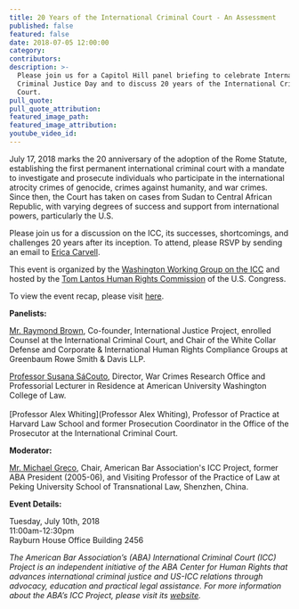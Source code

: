 ```yaml
---
title: 20 Years of the International Criminal Court - An Assessment
published: false
featured: false
date: 2018-07-05 12:00:00
category:
contributors:
description: >-
  Please join us for a Capitol Hill panel briefing to celebrate International
  Criminal Justice Day and to discuss 20 years of the International Criminal
  Court.
pull_quote:
pull_quote_attribution:
featured_image_path:
featured_image_attribution:
youtube_video_id:
---
```


July 17, 2018 marks the 20 anniversary of the adoption of the Rome Statute, establishing the first permanent international criminal court with a mandate to investigate and prosecute individuals who participate in the international atrocity crimes of genocide, crimes against humanity, and war crimes. Since then, the Court has taken on cases from Sudan to Central African Republic, with varying degrees of success and support from international powers, particularly the U.S.

Please join us for a discussion on the ICC, its successes, shortcomings, and challenges 20 years after its inception. To attend, please RSVP by sending an email to [Erica Carvell](mailto:erica.carvell@opensocietyfoundations.org?subject=RSVP%20-%2020%20Years%20of%20the%20ICC%20-%20An%20Assessment).&nbsp;

This event is organized by the [Washington Working Group on the ICC](https://www.washingtonicc.org/) and hosted by the [Tom Lantos Human Rights Commission](https://humanrightscommission.house.gov/) of the U.S. Congress.&nbsp;

To view the event recap, please visit [here](https://www.international-criminal-justice-today.org/events/rome-statute-at-20-an-assessment/).

**Panelists:**

[Mr. Raymond Brown](https://www.greenbaumlaw.com/attorneys-Raymond-Brown.html), Co-founder, International Justice Project, enrolled Counsel at the International Criminal Court, and Chair of the White Collar Defense and Corporate & International Human Rights Compliance Groups at Greenbaum Rowe Smith & Davis LLP.

[Professor Susana S&aacute;Couto](https://www.wcl.american.edu/community/faculty/profile/sacouto/bio), Director, War Crimes Research Office and Professorial Lecturer in Residence at American University Washington College of Law.<br><br>[Professor Alex Whiting](Professor Alex Whiting), Professor of Practice at Harvard Law School and former Prosecution Coordinator in the Office of the Prosecutor at the International Criminal Court.

**Moderator:**

[Mr. Michael Greco](https://www.aba-icc.org/board-of-advisors/michael-s-greco/), Chair, American Bar Association's ICC Project, former ABA President (2005-06), and Visiting Professor of the Practice of Law at Peking University School of Transnational Law, Shenzhen, China.

**Event Details:**

Tuesday, July 10th, 2018&nbsp;<br>11:00am-12:30pm<br>Rayburn House Office Building 2456

*The American Bar Association’s (ABA) International Criminal Court (ICC) Project is an independent initiative of the ABA Center for Human Rights that advances international criminal justice and US-ICC relations through advocacy, education and practical legal assistance. For more information about the ABA’s ICC Project, please visit its&nbsp;[website](www.aba-icc.org).*